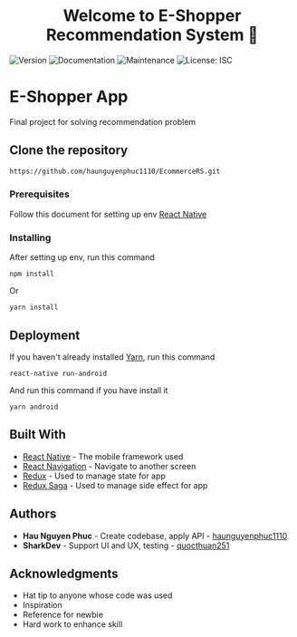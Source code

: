 <h1 align="center">Welcome to E-Shopper Recommendation System 👋</h1>
<p>
  <img alt="Version" src="https://img.shields.io/badge/version-1.0.0-blue.svg?cacheSeconds=2592000" />
  <img alt="Documentation" src="https://img.shields.io/badge/documentation-yes-brightgreen.svg" />
  <img alt="Maintenance" src="https://img.shields.io/badge/Maintained%3F-yes-green.svg" />
  <img alt="License: ISC" src="https://img.shields.io/github/license/DamQuangKhoa/Sendo E-Shopper Backend Recommendation System" />
</p>

# E-Shopper App

Final project for solving recommendation problem

## Clone the repository

```bash
https://github.com/haunguyenphuc1110/EcommerceRS.git
```

### Prerequisites

Follow this document for setting up env [React Native](https://facebook.github.io/react-native/docs/getting-started)

### Installing

After setting up env, run this command

```
npm install
```

Or

```
yarn install 
```

## Deployment

If you haven't already installed [Yarn](https://yarnpkg.com/lang/en/), run this command

```
react-native run-android
```

And run this command if you have install it

```
yarn android
```

## Built With

* [React Native](https://facebook.github.io/react-native/docs/getting-started) - The mobile framework used
* [React Navigation](https://reactnavigation.org/docs/en/getting-started.html) - Navigate to another screen
* [Redux](https://redux.js.org/introduction/getting-started) - Used to manage state for app
* [Redux Saga](https://redux-saga.js.org/docs/introduction/BeginnerTutorial.html) - Used to manage side effect for app

## Authors

* **Hau Nguyen Phuc** - Create codebase, apply API - [haunguyenphuc1110](https://github.com/haunguyenphuc1110)
* **SharkDev** - Support UI and UX, testing - [quocthuan251](https://github.com/quocthuan251)


## Acknowledgments

* Hat tip to anyone whose code was used
* Inspiration
* Reference for newbie
* Hard work to enhance skill
